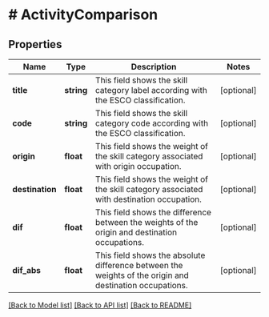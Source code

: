 # # ActivityComparison

## Properties

Name | Type | Description | Notes
------------ | ------------- | ------------- | -------------
**title** | **string** | This field shows the skill category label according with the ESCO classification. | [optional]
**code** | **string** | This field shows the skill category code according with the ESCO classification. | [optional]
**origin** | **float** | This field shows the weight of the skill category associated with origin occupation. | [optional]
**destination** | **float** | This field shows the weight of the skill category associated with destination occupation. | [optional]
**dif** | **float** | This field shows the difference between the weights of the origin and destination occupations. | [optional]
**dif_abs** | **float** | This field shows the absolute difference between the weights of the origin and destination occupations. | [optional]

[[Back to Model list]](../../README.md#models) [[Back to API list]](../../README.md#endpoints) [[Back to README]](../../README.md)
